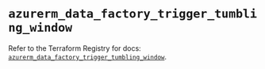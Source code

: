 # `azurerm_data_factory_trigger_tumbling_window`

Refer to the Terraform Registry for docs: [`azurerm_data_factory_trigger_tumbling_window`](https://registry.terraform.io/providers/hashicorp/azurerm/4.15.0/docs/resources/data_factory_trigger_tumbling_window).

